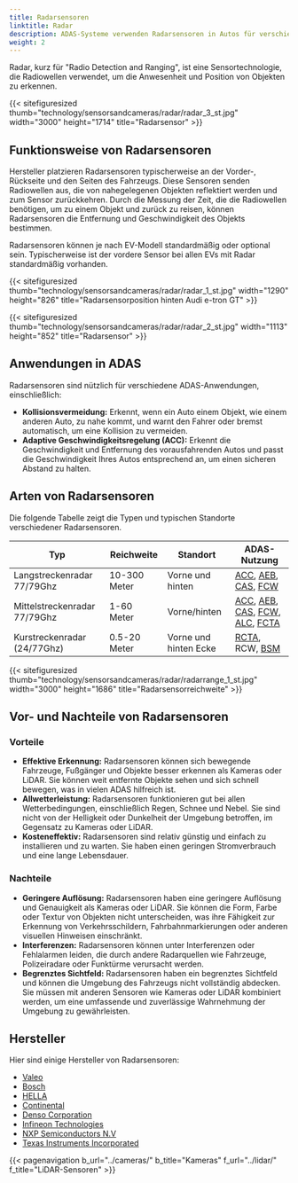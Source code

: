 ```yaml
---
title: Radarsensoren
linktitle: Radar
description: ADAS-Systeme verwenden Radarsensoren in Autos für verschiedene Anwendungen, einschließlich Kollisionsvermeidung, adaptiver Geschwindigkeitsregelung und Totwinkelüberwachung.
weight: 2
---
```

<!-- markdownlint-disable MD033 -->

Radar, kurz für "Radio Detection and Ranging", ist eine Sensortechnologie, die Radiowellen verwendet, um die Anwesenheit und Position von Objekten zu erkennen.

{{< sitefiguresized thumb="technology/sensorsandcameras/radar/radar_3_st.jpg" width="3000" height="1714" title="Radarsensor" >}}

## Funktionsweise von Radarsensoren

Hersteller platzieren Radarsensoren typischerweise an der Vorder-, Rückseite und den Seiten des Fahrzeugs. Diese Sensoren senden Radiowellen aus, die von nahegelegenen Objekten reflektiert werden und zum Sensor zurückkehren. Durch die Messung der Zeit, die die Radiowellen benötigen, um zu einem Objekt und zurück zu reisen, können Radarsensoren die Entfernung und Geschwindigkeit des Objekts bestimmen.

Radarsensoren können je nach EV-Modell standardmäßig oder optional sein. Typischerweise ist der vordere Sensor bei allen EVs mit Radar standardmäßig vorhanden.

{{< sitefiguresized thumb="technology/sensorsandcameras/radar/radar_1_st.jpg" width="1290" height="826" title="Radarsensorposition hinten Audi e-tron GT" >}}

{{< sitefiguresized thumb="technology/sensorsandcameras/radar/radar_2_st.jpg" width="1113" height="852" title="Radarsensor" >}}

## Anwendungen in ADAS

Radarsensoren sind nützlich für verschiedene ADAS-Anwendungen, einschließlich:

- **Kollisionsvermeidung:** Erkennt, wenn ein Auto einem Objekt, wie einem anderen Auto, zu nahe kommt, und warnt den Fahrer oder bremst automatisch, um eine Kollision zu vermeiden.
- **Adaptive Geschwindigkeitsregelung (ACC):** Erkennt die Geschwindigkeit und Entfernung des vorausfahrenden Autos und passt die Geschwindigkeit Ihres Autos entsprechend an, um einen sicheren Abstand zu halten.

## Arten von Radarsensoren

Die folgende Tabelle zeigt die Typen und typischen Standorte verschiedener Radarsensoren.

<table class="table table-striped border">
<thead>
    <tr>
        <th>Typ</th>
        <th>Reichweite</th>
        <th>Standort</th>
        <th>ADAS-Nutzung</th>
    </tr>
</thead>
<tbody>
<tr>
    <td>Langstreckenradar 77/79Ghz</td>
    <td>10-300 Meter</td>
    <td>Vorne und hinten</td>
    <td>
        <a href="../../driverassistance/adaptivecruisecontrol/">ACC</a>,
        <a href="../../driverassistance/automaticemergencybraking/">AEB</a>,
        <a href="../../driverassistance/collisionavoidancesystems/">CAS</a>,
        <a href="../../driverassistance/forwardcollisionwarning/">FCW</a>
    </td>
</tr>
<tr>
    <td>Mittelstreckenradar 77/79Ghz</td>
    <td>1-60 Meter</td>
    <td>Vorne/hinten</td>
    <td>
        <a href="../../driverassistance/adaptivecruisecontrol/">ACC</a>,
        <a href="../../driverassistance/automaticemergencybraking/">AEB</a>,
        <a href="../../driverassistance/collisionavoidancesystems/">CAS</a>,
        <a href="../../driverassistance/forwardcollisionwarning/">FCW</a>,
        <a href="../../driverassistance/automatedlanechange/">ALC</a>,
        <a href="../../driverassistance/frontcrosstrafficassist/">FCTA</a>
    </td>
</tr>
<tr>
    <td>Kurstreckenradar (24/77Ghz)</td>
    <td>0.5-20 Meter</td>
    <td>Vorne und hinten Ecke</td>
    <td>
        <a href="../../driverassistance/rearcrosstrafficalert/">RCTA</a>,
        RCW,
        <a href="../../driverassistance/blindspotmonitoring/">BSM</a>
    </td>
</tr>
</tbody>
</table>

{{< sitefiguresized thumb="technology/sensorsandcameras/radar/radarrange_1_st.jpg" width="3000" height="1686" title="Radarsensorreichweite" >}}

## Vor- und Nachteile von Radarsensoren

### Vorteile

- **Effektive Erkennung:** Radarsensoren können sich bewegende Fahrzeuge, Fußgänger und Objekte besser erkennen als Kameras oder LiDAR. Sie können weit entfernte Objekte sehen und sich schnell bewegen, was in vielen ADAS hilfreich ist.
- **Allwetterleistung:** Radarsensoren funktionieren gut bei allen Wetterbedingungen, einschließlich Regen, Schnee und Nebel. Sie sind nicht von der Helligkeit oder Dunkelheit der Umgebung betroffen, im Gegensatz zu Kameras oder LiDAR.
- **Kosteneffektiv:** Radarsensoren sind relativ günstig und einfach zu installieren und zu warten. Sie haben einen geringen Stromverbrauch und eine lange Lebensdauer.

### Nachteile

- **Geringere Auflösung:** Radarsensoren haben eine geringere Auflösung und Genauigkeit als Kameras oder LiDAR. Sie können die Form, Farbe oder Textur von Objekten nicht unterscheiden, was ihre Fähigkeit zur Erkennung von Verkehrsschildern, Fahrbahnmarkierungen oder anderen visuellen Hinweisen einschränkt.
- **Interferenzen:** Radarsensoren können unter Interferenzen oder Fehlalarmen leiden, die durch andere Radarquellen wie Fahrzeuge, Polizeiradare oder Funktürme verursacht werden.
- **Begrenztes Sichtfeld:** Radarsensoren haben ein begrenztes Sichtfeld und können die Umgebung des Fahrzeugs nicht vollständig abdecken. Sie müssen mit anderen Sensoren wie Kameras oder LiDAR kombiniert werden, um eine umfassende und zuverlässige Wahrnehmung der Umgebung zu gewährleisten.

## Hersteller

Hier sind einige Hersteller von Radarsensoren:

- [Valeo](https://www.valeo.com/en/)
- [Bosch](https://www.bosch-mobility.com/en/solutions/sensors/front-radar-sensor/)
- [HELLA](https://www.hella.com/partnerworld/us/Product-range/ADAS-Transforming-the-automotive-industry-47101/)
- [Continental](https://www.continental-automotive.com/en/components/radars.html)
- [Denso Corporation](https://www.denso.com/global/en/driven-base/feature/mobility/)
- [Infineon Technologies](https://www.infineon.com/cms/en/product/sensor/radar-sensors/)
- [NXP Semiconductors N.V](https://www.nxp.com/applications/automotive/adas-and-safe-driving/automotive-radar-systems:RADAR-SYSTEMS)
- [Texas Instruments Incorporated](https://www.ti.com/sensors/mmwave-radar/overview.html)

{{< pagenavigation b_url="../cameras/" b_title="Kameras" f_url="../lidar/" f_title="LiDAR-Sensoren" >}}